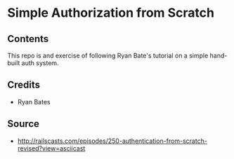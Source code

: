 Simple Authorization from Scratch
=================================

Contents
-------

This repo is and exercise of following Ryan Bate's tutorial on a 
simple hand-built auth system.

Credits
-------

*  Ryan Bates

Source
------

*  http://railscasts.com/episodes/250-authentication-from-scratch-revised?view=asciicast 
